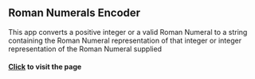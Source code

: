 ## Roman Numerals Encoder

This app converts a positive integer or a valid Roman Numeral to a string containing the Roman Numeral representation of that integer or integer representation of the Roman Numeral supplied

#### [Click](https://eokwukwe.github.io/roman-numerals-encoder/) to visit the page